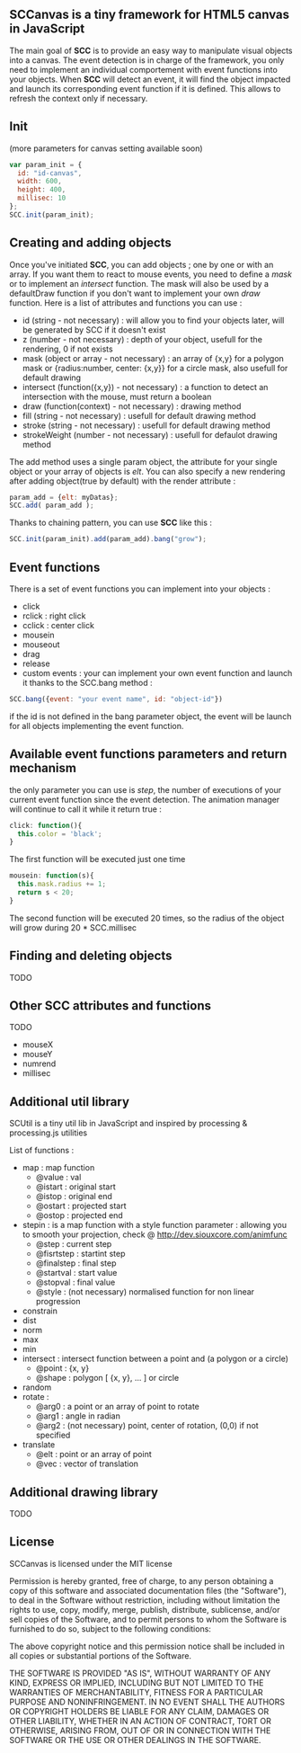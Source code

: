 SCCanvas is a tiny framework for HTML5 canvas in JavaScript
-----------------------------------------------------------

The main goal of **SCC** is to provide an easy way to manipulate visual objects into a canvas.
The event detection is in charge of the framework, you only need to implement an individual comportement with event functions into your objects.
When **SCC** will detect an event, it will find the object impacted and launch its corresponding event function if it is defined. This allows to refresh the context only if necessary.

Init
---

(more parameters for canvas setting available soon)

```javascript
var param_init = {
  id: "id-canvas",
  width: 600,
  height: 400,
  millisec: 10
};
SCC.init(param_init);
```

Creating and adding objects
---

Once you've initiated **SCC**, you can add objects ; one by one or with an array.
If you want them to react to mouse events, you need to define a *mask* or to implement an *intersect* function. The mask will also be used by a defaultDraw function if you don't want to implement your own *draw* function. Here is a list of attributes and functions you can use : 

- id (string - not necessary) : will allow you to find your objects later, will be generated by SCC if it doesn't exist
- z (number - not necessary) : depth of your object, usefull for the rendering, 0 if not exists
- mask (object or array - not necessary) : an array of {x,y} for a polygon mask or {radius:number, center: {x,y}} for a circle mask, also usefull for default drawing
- intersect (function({x,y}) - not necessary) : a function to detect an intersection with the mouse, must return a boolean
- draw (function(context) - not necessary) : drawing method
- fill (string - not necessary) : usefull for default drawing method
- stroke (string - not necessary) : usefull for default drawing method
- strokeWeight (number - not necessary) : usefull for defaulot drawing method

The add method uses a single param object, the attribute for your single object or your array of objects is <i>elt</i>. You can also specify a new rendering after adding object(true by default) with the render attribute : 

```javascript
param_add = {elt: myDatas};
SCC.add( param_add );
```
Thanks to chaining pattern, you can use **SCC** like this : 

```javascript
SCC.init(param_init).add(param_add).bang("grow");
```

Event functions
---

There is a set of event functions you can implement into your objects : 

- click
- rclick : right click
- cclick : center click
- mousein
- mouseout
- drag
- release
- custom events : your can implement your own event function and launch it thanks to the SCC.bang method :

 ```javascript
 SCC.bang({event: "your event name", id: "object-id"})
 ```
 if the id is not defined in the bang parameter object, the event will   be launch for all objects implementing the event function.


Available event functions parameters and return mechanism
---

the only parameter you can use is *step*, the number of executions of your current event function since the event detection.
The animation manager will continue to call it while it return true : 

```javascript
click: function(){
  this.color = 'black';
}
```

The first function will be executed just one time

```javascript
mousein: function(s){
  this.mask.radius += 1;
  return s < 20;
}
```

The second function will be executed 20 times, so the radius of the object will grow during 20 * SCC.millisec

Finding and deleting objects
---

TODO

Other SCC attributes and functions
---

TODO

- mouseX
- mouseY
- numrend
- millisec

Additional util library
---

SCUtil is a tiny util lib in JavaScript and inspired by processing & processing.js utilities

List of functions : 

- map : map function
    * @value : val
    * @istart : original start
    * @istop : original end
    * @ostart : projected start
    * @ostop : projected end
- stepin : is a map function with a style function parameter : allowing you to smooth your projection, check @ http://dev.siouxcore.com/animfunc
    * @step : current step
    * @fisrtstep : startint step
    * @finalstep : final step
    * @startval : start value
    * @stopval : final value
    * @style : (not necessary) normalised function for non linear progression
- constrain
- dist
- norm
- max
- min
- intersect : intersect function between a point and (a polygon or a circle)
    * @point : {x, y}
    * @shape : polygon [ {x, y}, ... ] or circle 
- random
- rotate : 
    * @arg0 : a point or an array of point to rotate
    * @arg1 : angle in radian
    * @arg2 : (not necessary) point, center of rotation, (0,0) if not specified
- translate
    * @elt : point or an array of point
    * @vec : vector of translation

Additional drawing library
---

TODO

License
---

SCCanvas is licensed under the MIT license

Permission is hereby granted, free of charge, to any person obtaining
a copy of this software and associated documentation files (the
"Software"), to deal in the Software without restriction, including
without limitation the rights to use, copy, modify, merge, publish,
distribute, sublicense, and/or sell copies of the Software, and to
permit persons to whom the Software is furnished to do so, subject to
the following conditions:

The above copyright notice and this permission notice shall be
included in all copies or substantial portions of the Software.

THE SOFTWARE IS PROVIDED "AS IS", WITHOUT WARRANTY OF ANY KIND,
EXPRESS OR IMPLIED, INCLUDING BUT NOT LIMITED TO THE WARRANTIES OF
MERCHANTABILITY, FITNESS FOR A PARTICULAR PURPOSE AND
NONINFRINGEMENT. IN NO EVENT SHALL THE AUTHORS OR COPYRIGHT HOLDERS BE
LIABLE FOR ANY CLAIM, DAMAGES OR OTHER LIABILITY, WHETHER IN AN ACTION
OF CONTRACT, TORT OR OTHERWISE, ARISING FROM, OUT OF OR IN CONNECTION
WITH THE SOFTWARE OR THE USE OR OTHER DEALINGS IN THE SOFTWARE.

